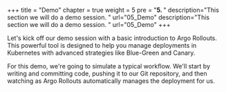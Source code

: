 +++
title = "Demo"
chapter = true
weight = 5
pre = "<b>5. </b>"
description="This section we will do a demo session. "
url="05_Demo"
description="This section we will do a demo session. "
url="05_Demo"
+++


Let's kick off our demo session with a basic introduction to Argo Rollouts. This powerful tool is designed to help you manage deployments in Kubernetes with advanced strategies like Blue-Green and Canary.

For this demo, we're going to simulate a typical workflow. We'll start by writing and committing code, pushing it to our Git repository, and then watching as Argo Rollouts automatically manages the deployment for us.